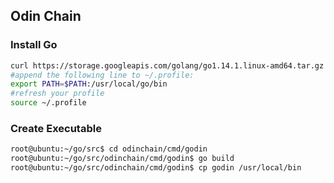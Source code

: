 ## Odin Chain
### Install Go
```bash
curl https://storage.googleapis.com/golang/go1.14.1.linux-amd64.tar.gz | tar -xzv -C /usr/local
#append the following line to ~/.profile:
export PATH=$PATH:/usr/local/go/bin
#refresh your profile
source ~/.profile
```
### Create Executable
```bash
root@ubuntu:~/go/src$ cd odinchain/cmd/godin
root@ubuntu:~/go/src/odinchain/cmd/godin$ go build
root@ubuntu:~/go/src/odinchain/cmd/godin$ cp godin /usr/local/bin
```